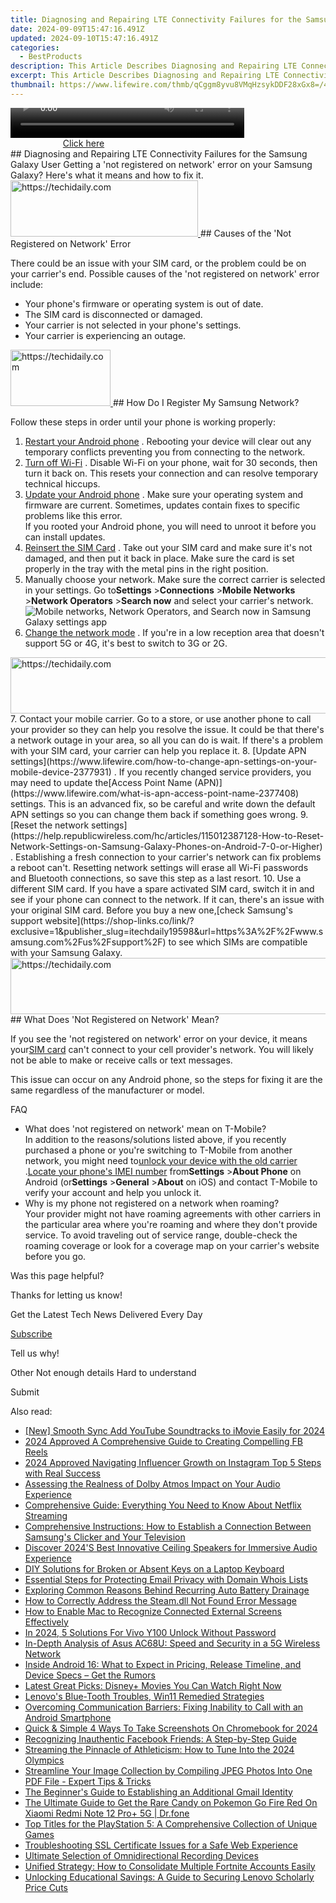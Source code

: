 ```yaml
---
title: Diagnosing and Repairing LTE Connectivity Failures for the Samsung Galaxy User
date: 2024-09-09T15:47:16.491Z
updated: 2024-09-10T15:47:16.491Z
categories:
  - BestProducts
description: This Article Describes Diagnosing and Repairing LTE Connectivity Failures for the Samsung Galaxy User
excerpt: This Article Describes Diagnosing and Repairing LTE Connectivity Failures for the Samsung Galaxy User
thumbnail: https://www.lifewire.com/thmb/qCggm8yvu8VMqHzsykDDF28xGx8=/400x300/filters:no_upscale():max_bytes(150000):strip_icc():format(webp)/samsung-galaxy-s7-edge-on-display-a87fce824da3474681e6c170a496c568.jpg
---
```


<!-- affiliate ads begin -->
<span id="1936838">
					<video width="374" height="48" style="cursor:pointer"
           poster="//a.impactradius-go.com/display-clicktoplayimage/1936838.png"
           onclick="if(!this.playClicked){this.play();this.setAttribute('controls',true);this.playClicked=true;}">
	   <source src="//a.impactradius-go.com/display-ad/18409-1936838">
	   <img src="//a.impactradius-go.com/display-clicktoplayimage/1936838.png" style="border: none; height: 100%; width: 100%; object-fit: contain">
	</video>
	<div style="width:234px;text-align:center"><a href="javascript:window.open(decodeURIComponent('https%3A%2F%2Fcoinrule.sjv.io%2Fc%2F5597632%2F1936838%2F18409'), '_blank');void(0);">Click here</a></div>
</span>
<img height="0" width="0" src="https://imp.pxf.io/i/5597632/1936838/18409" style="position:absolute;visibility:hidden;" border="0" />
<!-- affiliate ads end -->
## Diagnosing and Repairing LTE Connectivity Failures for the Samsung Galaxy User
 Getting a 'not registered on network' error on your Samsung Galaxy? Here's what it means and how to fix it.

<!-- affiliate ads begin -->
<a href="https://aidotcom.pxf.io/c/5597632/2129041/19576" target="_top" id="2129041">
  <img src="//a.impactradius-go.com/display-ad/19576-2129041" border="0" alt="https://techidaily.com" width="300" height="90"/>
</a>
<img height="0" width="0" src="https://aidotcom.pxf.io/i/5597632/2129041/19576" style="position:absolute;visibility:hidden;" border="0" />
<!-- affiliate ads end -->
## Causes of the 'Not Registered on Network' Error

 There could be an issue with your SIM card, or the problem could be on your carrier's end. Possible causes of the 'not registered on network' error include:

* Your phone's firmware or operating system is out of date.
* The SIM card is disconnected or damaged.
* Your carrier is not selected in your phone's settings.
* Your carrier is experiencing an outage.

<!-- affiliate ads begin -->
<a href="https://aligracehair.sjv.io/c/5597632/2115928/19272" target="_top" id="2115928">
  <img src="//a.impactradius-go.com/display-ad/19272-2115928" border="0" alt="https://techidaily.com" width="160" height="90"/>
</a>
<img height="0" width="0" src="https://aligracehair.sjv.io/i/5597632/2115928/19272" style="position:absolute;visibility:hidden;" border="0" />
<!-- affiliate ads end -->
## How Do I Register My Samsung Network?

 Follow these steps in order until your phone is working properly:

1. [Restart your Android phone](https://www.lifewire.com/reboot-android-smartphone-or-tablet-4127180) . Rebooting your device will clear out any temporary conflicts preventing you from connecting to the network.
2. [Turn off Wi-Fi](https://www.lifewire.com/when-and-how-to-turn-off-wifi-818302) . Disable Wi-Fi on your phone, wait for 30 seconds, then turn it back on. This resets your connection and can resolve temporary technical hiccups.
3. [Update your Android phone](https://www.lifewire.com/update-your-android-os-121662) . Make sure your operating system and firmware are current. Sometimes, updates contain fixes to specific problems like this error.  
 If you rooted your Android phone, you will need to unroot it before you can install updates.
4. [Reinsert the SIM Card](https://www.lifewire.com/insert-sim-card-into-smartphone-4777486) . Take out your SIM card and make sure it's not damaged, and then put it back in place. Make sure the card is set properly in the tray with the metal pins in the right position.
5. Manually choose your network. Make sure the correct carrier is selected in your settings. Go to**Settings** \>**Connections** \>**Mobile Networks** \>**Network Operators** \>**Search now** and select your carrier's network.  
![Mobile networks, Network Operators, and Search now in Samsung Galaxy settings app](https://www.lifewire.com/thmb/kjgxz9a9Lev3sRUWKhiFHROrnqQ=/1500x0/filters:no_upscale():max_bytes(150000):strip_icc():format(webp)/001_fix-not-registered-on-network-error-samsung-galaxy-5188191-ddeafe71fea2439dafd8fec9063732d8.jpg)
6. [Change the network mode](https://www.lifewire.com/turn-off-5g-on-samsung-s20-5188203) . If you're in a low reception area that doesn't support 5G or 4G, it's best to switch to 3G or 2G.
<!-- affiliate ads begin -->
<a href="https://unicoeye.pxf.io/c/5597632/2134493/18498" target="_top" id="2134493">
  <img src="//a.impactradius-go.com/display-ad/18498-2134493" border="0" alt="https://techidaily.com" width="728" height="90"/>
</a>
<img height="0" width="0" src="https://unicoeye.pxf.io/i/5597632/2134493/18498" style="position:absolute;visibility:hidden;" border="0" />
<!-- affiliate ads end -->
7. Contact your mobile carrier. Go to a store, or use another phone to call your provider so they can help you resolve the issue. It could be that there's a network outage in your area, so all you can do is wait. If there's a problem with your SIM card, your carrier can help you replace it.
8. [Update APN settings](https://www.lifewire.com/how-to-change-apn-settings-on-your-mobile-device-2377931) . If you recently changed service providers, you may need to update the[Access Point Name (APN)](https://www.lifewire.com/what-is-apn-access-point-name-2377408) settings. This is an advanced fix, so be careful and write down the default APN settings so you can change them back if something goes wrong.
9. [Reset the network settings](https://help.republicwireless.com/hc/articles/115012387128-How-to-Reset-Network-Settings-on-Samsung-Galaxy-Phones-on-Android-7-0-or-Higher) . Establishing a fresh connection to your carrier's network can fix problems a reboot can't. Resetting network settings will erase all Wi-Fi passwords and Bluetooth connections, so save this step as a last resort.
10. Use a different SIM card. If you have a spare activated SIM card, switch it in and see if your phone can connect to the network. If it can, there's an issue with your original SIM card.  
 Before you buy a new one,[check Samsung's support website](https://shop-links.co/link/?exclusive=1&publisher_slug=itechdaily19598&url=https%3A%2F%2Fwww.samsung.com%2Fus%2Fsupport%2F) to see which SIMs are compatible with your Samsung Galaxy.

<!-- affiliate ads begin -->
<a href="https://appsumo.8odi.net/c/5597632/2123726/7443" target="_top" id="2123726">
  <img src="//a.impactradius-go.com/display-ad/7443-2123726" border="0" alt="https://techidaily.com" width="600" height="90"/>
</a>
<img height="0" width="0" src="https://appsumo.8odi.net/i/5597632/2123726/7443" style="position:absolute;visibility:hidden;" border="0" />
<!-- affiliate ads end -->
## What Does 'Not Registered on Network' Mean?

 If you see the 'not registered on network' error on your device, it means your[SIM card](https://www.lifewire.com/what-are-sim-cards-577532) can't connect to your cell provider's network. You will likely not be able to make or receive calls or text messages.

 This issue can occur on any Android phone, so the steps for fixing it are the same regardless of the manufacturer or model.

 FAQ

* What does 'not registered on network' mean on T-Mobile?  
 In addition to the reasons/solutions listed above, if you recently purchased a phone or you're switching to T-Mobile from another network, you might need to[unlock your device with the old carrier](https://www.lifewire.com/how-to-use-unlocked-cell-phone-579611) .[Locate your phone's IMEI number](https://www.lifewire.com/how-to-find-your-phones-imei-or-meid-number-2377713) from**Settings** \>**About Phone** on Android (or**Settings** \>**General** \>**About** on iOS) and contact T-Mobile to verify your account and help you unlock it.
* Why is my phone not registered on a network when roaming?  
 Your provider might not have roaming agreements with other carriers in the particular area where you're roaming and where they don't provide service. To avoid traveling out of service range, double-check the roaming coverage or look for a coverage map on your carrier's website before you go.

Was this page helpful?

Thanks for letting us know!

 Get the Latest Tech News Delivered Every Day

[Subscribe](https://www.lifewire.com/#)

Tell us why!

 Other  Not enough details  Hard to understand

 Submit

<ins class="adsbygoogle"
     style="display:block"
     data-ad-format="autorelaxed"
     data-ad-client="ca-pub-7571918770474297"
     data-ad-slot="1223367746"></ins>



<ins class="adsbygoogle"
     style="display:block"
     data-ad-client="ca-pub-7571918770474297"
     data-ad-slot="8358498916"
     data-ad-format="auto"
     data-full-width-responsive="true"></ins>

<span class="atpl-alsoreadstyle">Also read:</span>
<div><ul>
<li><a href="https://youtube-sure.techidaily.com/mooth-sync-add-youtube-soundtracks-to-imovie-easily-for-2024/"><u>[New] Smooth Sync  Add YouTube Soundtracks to iMovie Easily for 2024</u></a></li>
<li><a href="https://facebook-video-recording.techidaily.com/2024-approved-a-comprehensive-guide-to-creating-compelling-fb-reels/"><u>2024 Approved  A Comprehensive Guide to Creating Compelling FB Reels</u></a></li>
<li><a href="https://instagram-clips.techidaily.com/2024-approved-navigating-influencer-growth-on-instagram-top-5-steps-with-real-success/"><u>2024 Approved  Navigating Influencer Growth on Instagram  Top 5 Steps with Real Success</u></a></li>
<li><a href="https://tech-renaissance.techidaily.com/assessing-the-realness-of-dolby-atmos-impact-on-your-audio-experience/"><u>Assessing the Realness of Dolby Atmos Impact on Your Audio Experience</u></a></li>
<li><a href="https://tech-renaissance.techidaily.com/comprehensive-guide-everything-you-need-to-know-about-netflix-streaming/"><u>Comprehensive Guide: Everything You Need to Know About Netflix Streaming</u></a></li>
<li><a href="https://tech-renaissance.techidaily.com/comprehensive-instructions-how-to-establish-a-connection-between-samsungs-clicker-and-your-television/"><u>Comprehensive Instructions: How to Establish a Connection Between Samsung's Clicker and Your Television</u></a></li>
<li><a href="https://tech-renaissance.techidaily.com/discover-2024s-best-innovative-ceiling-speakers-for-immersive-audio-experience/"><u>Discover 2024'S Best Innovative Ceiling Speakers for Immersive Audio Experience</u></a></li>
<li><a href="https://tech-renaissance.techidaily.com/diy-solutions-for-broken-or-absent-keys-on-a-laptop-keyboard/"><u>DIY Solutions for Broken or Absent Keys on a Laptop Keyboard</u></a></li>
<li><a href="https://tech-renaissance.techidaily.com/essential-steps-for-protecting-email-privacy-with-domain-whois-lists/"><u>Essential Steps for Protecting Email Privacy with Domain Whois Lists</u></a></li>
<li><a href="https://tech-renaissance.techidaily.com/exploring-common-reasons-behind-recurring-auto-battery-drainage/"><u>Exploring Common Reasons Behind Recurring Auto Battery Drainage</u></a></li>
<li><a href="https://tech-renaissance.techidaily.com/how-to-correctly-address-the-steamdll-not-found-error-message/"><u>How to Correctly Address the Steam.dll Not Found Error Message</u></a></li>
<li><a href="https://tech-renaissance.techidaily.com/how-to-enable-mac-to-recognize-connected-external-screens-effectively/"><u>How to Enable Mac to Recognize Connected External Screens Effectively</u></a></li>
<li><a href="https://android-unlock.techidaily.com/in-2024-5-solutions-for-vivo-y100-unlock-without-password-by-drfone-android/"><u>In 2024, 5 Solutions For Vivo Y100 Unlock Without Password</u></a></li>
<li><a href="https://buynow-tips.techidaily.com/in-depth-analysis-of-asus-ac68u-speed-and-security-in-a-5g-wireless-network/"><u>In-Depth Analysis of Asus AC68U: Speed and Security in a 5G Wireless Network</u></a></li>
<li><a href="https://tech-renaissance.techidaily.com/1722891833318-inside-android-16-what-to-expect-in-pricing-release-timeline-and-device-specs-get-the-rumors/"><u>Inside Android 16: What to Expect in Pricing, Release Timeline, and Device Specs – Get the Rumors</u></a></li>
<li><a href="https://tech-renaissance.techidaily.com/latest-great-picks-disneyplus-movies-you-can-watch-right-now/"><u>Latest Great Picks: Disney+ Movies You Can Watch Right Now</u></a></li>
<li><a href="https://driver-error.techidaily.com/lenovos-blue-tooth-troubles-win11-remedied-strategies/"><u>Lenovo's Blue-Tooth Troubles, Win11 Remedied Strategies</u></a></li>
<li><a href="https://techtrends.techidaily.com/overcoming-communication-barriers-fixing-inability-to-call-with-an-android-smartphone/"><u>Overcoming Communication Barriers: Fixing Inability to Call with an Android Smartphone</u></a></li>
<li><a href="https://screen-sharing-recording.techidaily.com/quick-and-simple-4-ways-to-take-screenshots-on-chromebook-for-2024/"><u>Quick & Simple  4 Ways To Take Screenshots On Chromebook for 2024</u></a></li>
<li><a href="https://tech-renaissance.techidaily.com/recognizing-inauthentic-facebook-friends-a-step-by-step-guide/"><u>Recognizing Inauthentic Facebook Friends: A Step-by-Step Guide</u></a></li>
<li><a href="https://tech-renaissance.techidaily.com/streaming-the-pinnacle-of-athleticism-how-to-tune-into-the-2024-olympics/"><u>Streaming the Pinnacle of Athleticism: How to Tune Into the 2024 Olympics</u></a></li>
<li><a href="https://tech-renaissance.techidaily.com/streamline-your-image-collection-by-compiling-jpeg-photos-into-one-pdf-file-expert-tips-and-tricks/"><u>Streamline Your Image Collection by Compiling JPEG Photos Into One PDF File - Expert Tips & Tricks</u></a></li>
<li><a href="https://tech-renaissance.techidaily.com/the-beginners-guide-to-establishing-an-additional-gmail-identity/"><u>The Beginner's Guide to Establishing an Additional Gmail Identity</u></a></li>
<li><a href="https://change-location.techidaily.com/the-ultimate-guide-to-get-the-rare-candy-on-pokemon-go-fire-red-on-xiaomi-redmi-note-12-proplus-5g-drfone-by-drfone-virtual-android/"><u>The Ultimate Guide to Get the Rare Candy on Pokemon Go Fire Red On Xiaomi Redmi Note 12 Pro+ 5G | Dr.fone</u></a></li>
<li><a href="https://tech-renaissance.techidaily.com/top-titles-for-the-playstation-5-a-comprehensive-collection-of-unique-games/"><u>Top Titles for the PlayStation 5: A Comprehensive Collection of Unique Games</u></a></li>
<li><a href="https://tech-renaissance.techidaily.com/troubleshooting-ssl-certificate-issues-for-a-safe-web-experience/"><u>Troubleshooting SSL Certificate Issues for a Safe Web Experience</u></a></li>
<li><a href="https://extra-tips.techidaily.com/ultimate-selection-of-omnidirectional-recording-devices/"><u>Ultimate Selection of Omnidirectional Recording Devices</u></a></li>
<li><a href="https://tech-renaissance.techidaily.com/unified-strategy-how-to-consolidate-multiple-fortnite-accounts-easily/"><u>Unified Strategy: How to Consolidate Multiple Fortnite Accounts Easily</u></a></li>
<li><a href="https://tech-renaissance.techidaily.com/unlocking-educational-savings-a-guide-to-securing-lenovo-scholarly-price-cuts/"><u>Unlocking Educational Savings: A Guide to Securing Lenovo Scholarly Price Cuts</u></a></li>
</ul></div>

